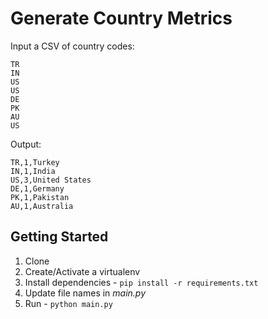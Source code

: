 # Generate Country Metrics

Input a CSV of country codes:

```csv
TR
IN
US
US
DE
PK
AU
US
```

Output:

```csv
TR,1,Turkey
IN,1,India
US,3,United States
DE,1,Germany
PK,1,Pakistan
AU,1,Australia
```

## Getting Started

1. Clone
1. Create/Activate a virtualenv
1. Install dependencies - `pip install -r requirements.txt`
1. Update file names in *main.py*
1. Run - `python main.py`
